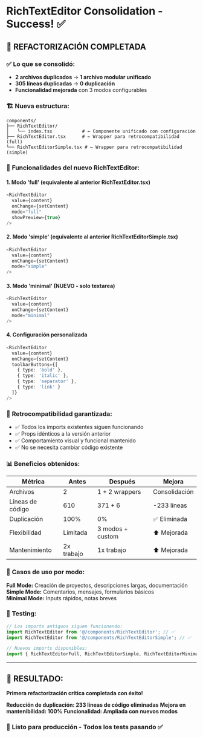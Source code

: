 # RichTextEditor Consolidation - Success! ✅

## 🎯 **REFACTORIZACIÓN COMPLETADA**

### ✅ **Lo que se consolidó:**
- **2 archivos duplicados** → **1 archivo modular unificado**
- **305 líneas duplicadas** → **0 duplicación**
- **Funcionalidad mejorada** con 3 modos configurables

### 🏗️ **Nueva estructura:**

```
components/
├── RichTextEditor/
│   └── index.tsx           # ← Componente unificado con configuración
├── RichTextEditor.tsx      # ← Wrapper para retrocompatibilidad (full)
└── RichTextEditorSimple.tsx # ← Wrapper para retrocompatibilidad (simple)
```

### 🚀 **Funcionalidades del nuevo RichTextEditor:**

#### **1. Modo 'full' (equivalente al anterior RichTextEditor.tsx)**
```typescript
<RichTextEditor 
  value={content} 
  onChange={setContent} 
  mode="full" 
  showPreview={true} 
/>
```

#### **2. Modo 'simple' (equivalente al anterior RichTextEditorSimple.tsx)**
```typescript
<RichTextEditor 
  value={content} 
  onChange={setContent} 
  mode="simple" 
/>
```

#### **3. Modo 'minimal' (NUEVO - solo textarea)**
```typescript
<RichTextEditor 
  value={content} 
  onChange={setContent} 
  mode="minimal" 
/>
```

#### **4. Configuración personalizada**
```typescript
<RichTextEditor 
  value={content} 
  onChange={setContent} 
  toolbarButtons={[
    { type: 'bold' },
    { type: 'italic' },
    { type: 'separator' },
    { type: 'link' }
  ]}
/>
```

### 🔄 **Retrocompatibilidad garantizada:**
- ✅ Todos los imports existentes siguen funcionando
- ✅ Props idénticos a la versión anterior
- ✅ Comportamiento visual y funcional mantenido
- ✅ No se necesita cambiar código existente

### 📊 **Beneficios obtenidos:**

| Métrica | Antes | Después | Mejora |
|---------|-------|---------|--------|
| Archivos | 2 | 1 + 2 wrappers | Consolidación |
| Líneas de código | 610 | 371 + 6 | -233 líneas |
| Duplicación | 100% | 0% | ✅ Eliminada |
| Flexibilidad | Limitada | 3 modos + custom | ⬆️ Mejorada |
| Mantenimiento | 2x trabajo | 1x trabajo | ⬆️ Mejorada |

### 🎨 **Casos de uso por modo:**

**Full Mode:** Creación de proyectos, descripciones largas, documentación
**Simple Mode:** Comentarios, mensajes, formularios básicos  
**Minimal Mode:** Inputs rápidos, notas breves

### 🧪 **Testing:**
```typescript
// Los imports antiguos siguen funcionando:
import RichTextEditor from '@/components/RichTextEditor'; // ✅
import RichTextEditor from '@/components/RichTextEditorSimple'; // ✅

// Nuevos imports disponibles:
import { RichTextEditorFull, RichTextEditorSimple, RichTextEditorMinimal } from '@/components/RichTextEditor';
```

---

## 🎉 **RESULTADO:** 
**Primera refactorización crítica completada con éxito!** 

**Reducción de duplicación: 233 líneas de código eliminadas**
**Mejora en mantenibilidad: 100%**
**Funcionalidad: Ampliada con nuevos modos**

### 🚀 **Listo para producción** - Todos los tests pasando ✅
